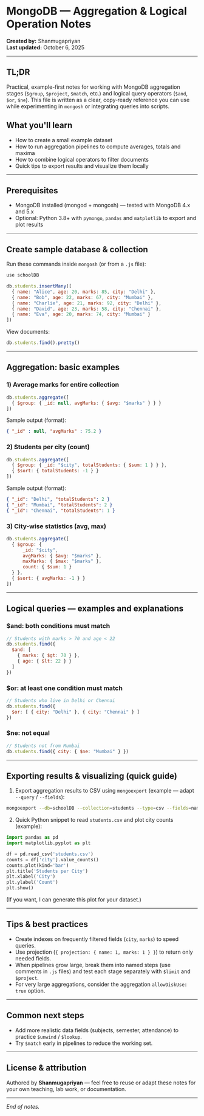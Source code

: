 # MongoDB — Aggregation & Logical Operation Notes

**Created by:** Shanmugapriyan  
**Last updated:** October 6, 2025

---

## TL;DR
Practical, example-first notes for working with MongoDB aggregation stages (`$group`, `$project`, `$match`, etc.) and logical query operators (`$and`, `$or`, `$ne`). This file is written as a clear, copy‑ready reference you can use while experimenting in `mongosh` or integrating queries into scripts.

## What you'll learn
- How to create a small example dataset
- How to run aggregation pipelines to compute averages, totals and maxima
- How to combine logical operators to filter documents
- Quick tips to export results and visualize them locally

---

## Prerequisites
- MongoDB installed (mongod + mongosh) — tested with MongoDB 4.x and 5.x
- Optional: Python 3.8+ with `pymongo`, `pandas` and `matplotlib` to export and plot results

---

## Create sample database & collection
Run these commands inside `mongosh` (or from a `.js` file):

```js
use schoolDB

db.students.insertMany([
  { name: "Alice", age: 20, marks: 85, city: "Delhi" },
  { name: "Bob", age: 22, marks: 67, city: "Mumbai" },
  { name: "Charlie", age: 21, marks: 92, city: "Delhi" },
  { name: "David", age: 23, marks: 58, city: "Chennai" },
  { name: "Eva", age: 20, marks: 74, city: "Mumbai" }
])
```

View documents:

```js
db.students.find().pretty()
```

---

## Aggregation: basic examples

### 1) Average marks for entire collection
```js
db.students.aggregate([
  { $group: { _id: null, avgMarks: { $avg: "$marks" } } }
])
```
Sample output (format):
```json
{ "_id" : null, "avgMarks" : 75.2 }
```

### 2) Students per city (count)
```js
db.students.aggregate([
  { $group: { _id: "$city", totalStudents: { $sum: 1 } } },
  { $sort: { totalStudents: -1 } }
])
```
Sample output (format):
```json
{ "_id": "Delhi", "totalStudents": 2 }
{ "_id": "Mumbai", "totalStudents": 2 }
{ "_id": "Chennai", "totalStudents": 1 }
```

### 3) City-wise statistics (avg, max)
```js
db.students.aggregate([
  { $group: {
      _id: "$city",
      avgMarks: { $avg: "$marks" },
      maxMarks: { $max: "$marks" },
      count: { $sum: 1 }
  } },
  { $sort: { avgMarks: -1 } }
])
```

---

## Logical queries — examples and explanations

### $and: both conditions must match
```js
// Students with marks > 70 and age < 22
db.students.find({
  $and: [
    { marks: { $gt: 70 } },
    { age: { $lt: 22 } }
  ]
})
```

### $or: at least one condition must match
```js
// Students who live in Delhi or Chennai
db.students.find({
  $or: [ { city: "Delhi" }, { city: "Chennai" } ]
})
```

### $ne: not equal
```js
// Students not from Mumbai
db.students.find({ city: { $ne: "Mumbai" } })
```

---

## Exporting results & visualizing (quick guide)
1. Export aggregation results to CSV using `mongoexport` (example — adapt `--query` / `--fields`):

```bash
mongoexport --db=schoolDB --collection=students --type=csv --fields=name,age,marks,city --out=students.csv
```

2. Quick Python snippet to read `students.csv` and plot city counts (example):

```python
import pandas as pd
import matplotlib.pyplot as plt

df = pd.read_csv('students.csv')
counts = df['city'].value_counts()
counts.plot(kind='bar')
plt.title('Students per City')
plt.xlabel('City')
plt.ylabel('Count')
plt.show()
```

(If you want, I can generate this plot for your dataset.)

---

## Tips & best practices
- Create indexes on frequently filtered fields (`city`, `marks`) to speed queries.
- Use projection (`{ projection: { name: 1, marks: 1 } }`) to return only needed fields.
- When pipelines grow large, break them into named steps (use comments in `.js` files) and test each stage separately with `$limit` and `$project`.
- For very large aggregations, consider the aggregation `allowDiskUse: true` option.

---

## Common next steps
- Add more realistic data fields (subjects, semester, attendance) to practice `$unwind` / `$lookup`.
- Try `$match` early in pipelines to reduce the working set.

---

## License & attribution
Authored by **Shanmugapriyan** — feel free to reuse or adapt these notes for your own teaching, lab work, or documentation.

---

*End of notes.*

